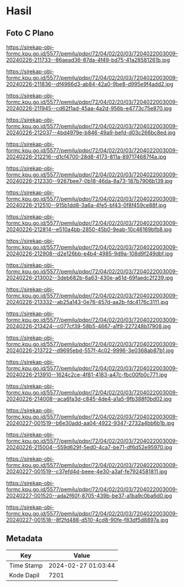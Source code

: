 # Hasil

## Foto C Plano

https://sirekap-obj-formc.kpu.go.id/5577/pemilu/pdpr/72/04/02/20/03/7204022003009-20240226-211733--86aead36-87da-4f49-bd75-41a28581261b.jpg

https://sirekap-obj-formc.kpu.go.id/5577/pemilu/pdpr/72/04/02/20/03/7204022003009-20240226-211836--df4966d3-ab84-42a0-9be8-d995e9f4add2.jpg

https://sirekap-obj-formc.kpu.go.id/5577/pemilu/pdpr/72/04/02/20/03/7204022003009-20240226-211945--cd62f1ad-45aa-4a2d-956b-e4773c75e870.jpg

https://sirekap-obj-formc.kpu.go.id/5577/pemilu/pdpr/72/04/02/20/03/7204022003009-20240226-212037--4bd4979e-b846-49a9-befd-d03c266bc8ed.jpg

https://sirekap-obj-formc.kpu.go.id/5577/pemilu/pdpr/72/04/02/20/03/7204022003009-20240226-212216--d1cf4700-28d8-4173-811a-897174687f4a.jpg

https://sirekap-obj-formc.kpu.go.id/5577/pemilu/pdpr/72/04/02/20/03/7204022003009-20240226-212330--9267bee7-0b18-46da-8a73-187b7906b139.jpg

https://sirekap-obj-formc.kpu.go.id/5577/pemilu/pdpr/72/04/02/20/03/7204022003009-20240226-212510--915b1dd8-3a6a-4fe5-bf43-0f8f459ce88f.jpg

https://sirekap-obj-formc.kpu.go.id/5577/pemilu/pdpr/72/04/02/20/03/7204022003009-20240226-212814--e510a4bb-2850-45b0-9eab-10c46169bfb8.jpg

https://sirekap-obj-formc.kpu.go.id/5577/pemilu/pdpr/72/04/02/20/03/7204022003009-20240226-212908--d2e126bb-e4b4-4985-9d9a-108d9f249dbf.jpg

https://sirekap-obj-formc.kpu.go.id/5577/pemilu/pdpr/72/04/02/20/03/7204022003009-20240226-213002--3deb682b-6a63-430e-a61d-69faedc2f239.jpg

https://sirekap-obj-formc.kpu.go.id/5577/pemilu/pdpr/72/04/02/20/03/7204022003009-20240226-213332--ab25a143-0e76-457d-aa2b-fdc4176c3111.jpg

https://sirekap-obj-formc.kpu.go.id/5577/pemilu/pdpr/72/04/02/20/03/7204022003009-20240226-213424--c077cf39-58b5-4667-a1f9-227248b17908.jpg

https://sirekap-obj-formc.kpu.go.id/5577/pemilu/pdpr/72/04/02/20/03/7204022003009-20240226-213722--d9695ebd-557f-4c02-9996-3e0368ab87b1.jpg

https://sirekap-obj-formc.kpu.go.id/5577/pemilu/pdpr/72/04/02/20/03/7204022003009-20240226-213910--1624c2ce-4f81-4183-a47c-fbc00fb0c771.jpg

https://sirekap-obj-formc.kpu.go.id/5577/pemilu/pdpr/72/04/02/20/03/7204022003009-20240226-214008--aca6fa3d-c845-4de4-a1a5-9fb388f0bd02.jpg

https://sirekap-obj-formc.kpu.go.id/5577/pemilu/pdpr/72/04/02/20/03/7204022003009-20240227-001519--b6e30add-aa04-4922-9347-2732a4bb6b1b.jpg

https://sirekap-obj-formc.kpu.go.id/5577/pemilu/pdpr/72/04/02/20/03/7204022003009-20240226-215004--559d629f-5ed0-4ca7-be71-df6d52e95970.jpg

https://sirekap-obj-formc.kpu.go.id/5577/pemilu/pdpr/72/04/02/20/03/7204022003009-20240227-001519--c37efd4d-beee-4e30-a3af-fe7924581811.jpg

https://sirekap-obj-formc.kpu.go.id/5577/pemilu/pdpr/72/04/02/20/03/7204022003009-20240227-001520--ada2f60f-8705-439b-be37-a1ba9c0ba6d0.jpg

https://sirekap-obj-formc.kpu.go.id/5577/pemilu/pdpr/72/04/02/20/03/7204022003009-20240227-001518--8f2fd488-d510-4cd8-90fe-f83df5d8897a.jpg


## Metadata

| Key        | Value               |
| ---------- | ------------------- |
| Time Stamp | 2024-02-27 01:03:44 |
| Kode Dapil | 7201                |



